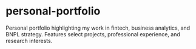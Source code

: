 # personal-portfolio
Personal portfolio highlighting my work in fintech, business analytics, and BNPL strategy. Features select projects, professional experience, and research interests.
